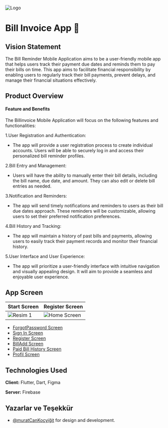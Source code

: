 
![Logo](https://cdn.discordapp.com/attachments/1118653926594592931/1118661636371267659/logo.png)

    
# Bill Invoice App   📱




## Vision Statement
The Bill Reminder Mobile Application aims to be a user-friendly mobile app that helps users track their payment due dates and reminds them to pay their bills on time. This app aims to facilitate financial responsibility by enabling users to regularly track their bill payments, prevent delays, and manage their financial situations effectively.

## Product Overview

#### Feature and Benefits

The Billinvoice Mobile Application will focus on the following features and functionalities:

1.User Registration and Authentication:

- The app will provide a user registration process to create individual accounts. Users will be able to securely log in and access their personalized bill reminder profiles.

2.Bill Entry and Management: 

- Users will have the ability to manually enter their bill details, including the bill name, due date, and amount. They can also edit or delete bill entries as needed.


3.Notification and Reminders:
- The app will send timely notifications and reminders to users as their bill due dates approach. These reminders will be customizable, allowing users to set their preferred notification preferences.


4.Bill History and Tracking: 
- The app will maintain a history of past bills and payments, allowing users to easily track their payment records and monitor their financial history.


5.User Interface and User Experience:
- The app will prioritize a user-friendly interface with intuitive navigation and visually appealing design. It will aim to provide a seamless and enjoyable user experience.



  
## App Screen

| Start Screen      | Register Screen     |
| ------------- | ------------ |
| ![Resim 1](https://cdn.discordapp.com/attachments/1118653926594592931/1118655549593108612/Screenshot_2023-06-15_003544.png) | ![Home Screen](https://cdn.discordapp.com/attachments/1118653926594592931/1118659590511411351/Screenshot_2023-06-15_003311.png)  |


- [ForgotPassword Screen](https://cdn.discordapp.com/attachments/1118653926594592931/1118657996487143575/Screenshot_2023-06-15_003713.png)
- [Sıgn In Screen](https://cdn.discordapp.com/attachments/1118653926594592931/1118657792497168475/Screenshot_2023-06-15_003648.png)
- [Register Screen](https://cdn.discordapp.com/attachments/1118653926594592931/1118656922753699950/Screenshot_2023-06-15_003616.png)
- [BillAdd Screen](https://cdn.discordapp.com/attachments/1118653926594592931/1118659590788227213/Screenshot_2023-06-15_003342.png)
- [Paid Bill History Screen](https://cdn.discordapp.com/attachments/1118653926594592931/1118659591098613900/Screenshot_2023-06-15_003424.png)
- [Profil Screen](https://cdn.discordapp.com/attachments/1118653926594592931/1118659591392206858/Screenshot_2023-06-15_003459.png)



  
## Technologies Used

**Client:** Flutter, Dart, Figma

**Server:** Firebase

  
## Yazarlar ve Teşekkür

- [@muratCanKoçyiğit](https://www.github.com/octokatherine) for design and development.

  
